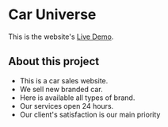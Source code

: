 #  Car Universe

This is the website's [Live Demo](https://car-sales-auth-f7b5f.web.app/).

## About this project

- This is a car sales website.
- We sell new branded car.
- Here is available all types of brand.
- Our services open 24 hours.
- Our client's satisfaction is our main priority
